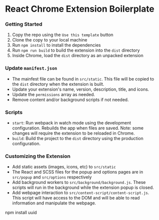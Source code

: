 # React Chrome Extension Boilerplate

### Getting Started
1. Copy the repo using the `Use this template` button
2. Clone the copy to your local machine
3. Run `npm install` to install the dependencies
4. Run `npm run build` to build the extension into the `dist` directory
5. Inside Chrome, load the `dist` directory as an unpacked extension

### Update `manifest.json`
* The mainfest file can be found in `src/static`. This file will be copied to the `dist` directory when the extension is built.
* Update your extension's name, version, description, title, and icons.
* Update the `permissions` array as needed.
* Remove content and/or background scripts if not needed.

### Scripts
* `start`: Run webpack in watch mode using the development configuration. Rebuilds the app when files are saved. Note: some changes will require the extension to be reloaded in Chrome.
* `build`: Build the project to the `dist` directory using the production configuration.

### Customizing the Extension
* Add static assets (images, icons, etc) to `src/static`
* The React and SCSS files for the popup and options pages are in `src/popup` and `src/options` respectively
* Add background workers to `src/background/background.js`. These scripts will run in the background while the extension popup is closed.
* Add webpage interaction to `src/content-script/content-script.js`. This script will have access to the DOM and will be able to read information and manipulate the webpage.

npm install uuid
